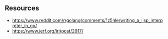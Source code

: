 ## Resources

- https://www.reddit.com/r/golang/comments/1z5hle/writing_a_lisp_interpreter_in_go/
- https://www.jerf.org/iri/post/2917/
